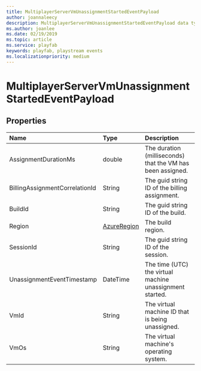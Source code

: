 ```yaml
---
title: MultiplayerServerVmUnassignmentStartedEventPayload
author: joannaleecy
description: MultiplayerServerVmUnassignmentStartedEventPayload data type.
ms.author: joanlee
ms.date: 02/19/2019
ms.topic: article
ms.service: playfab
keywords: playfab, playstream events
ms.localizationpriority: medium
---
```


# MultiplayerServerVmUnassignmentStartedEventPayload

## Properties

|Name|Type|Description|
| :--------------------|:-------------------|:----------------------|
|AssignmentDurationMs|double|The duration (milliseconds) that the VM has been assigned.|
|BillingAssignmentCorrelationId|String|The guid string ID of the billing assignment.|
|BuildId|String|The guid string ID of the build.|
|Region|[AzureRegion](azureregion.md)|The build region.|
|SessionId|String|The guid string ID of the session.|
|UnassignmentEventTimestamp|DateTime|The time (UTC) the virtual machine unassignment started.|
|VmId|String|The virtual machine ID that is being unassigned.|
|VmOs|String|The virtual machine's operating system.|

